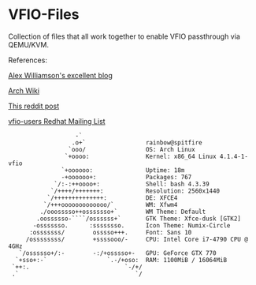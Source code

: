 # VFIO-Files
Collection of files that all work together to enable VFIO passthrough via QEMU/KVM.

References:

[Alex Williamson's excellent blog](https://vfio.blogspot.com/)

[Arch Wiki](https://wiki.archlinux.org/index.php/PCI_passthrough_via_OVMF)

[This reddit post](https://www.reddit.com/r/pcmasterrace/comments/2z0evz/gpu_passthrough_or_how_to_play_any_game_at_near/)

[vfio-users Redhat Mailing List](https://www.redhat.com/archives/vfio-users/2015-August/thread.html)

                       -`
                      .o+`                 rainbow@spitfire
                     `ooo/                 OS: Arch Linux 
                    `+oooo:                Kernel: x86_64 Linux 4.1.4-1-vfio
                   `+oooooo:               Uptime: 18m
                   -+oooooo+:              Packages: 767
                 `/:-:++oooo+:             Shell: bash 4.3.39
                `/++++/+++++++:            Resolution: 2560x1440
               `/++++++++++++++:           DE: XFCE4
              `/+++ooooooooooooo/`         WM: Xfwm4
             ./ooosssso++osssssso+`        WM Theme: Default
            .oossssso-````/ossssss+`       GTK Theme: Xfce-dusk [GTK2]
           -osssssso.      :ssssssso.      Icon Theme: Numix-Circle
          :osssssss/        osssso+++.     Font: Sans 10
         /ossssssss/        +ssssooo/-     CPU: Intel Core i7-4790 CPU @ 4GHz
       `/ossssso+/:-        -:/+osssso+-   GPU: GeForce GTX 770
      `+sso+:-`                 `.-/+oso:  RAM: 1100MiB / 16064MiB
     `++:.                           `-/+/
     .`                                 `/
